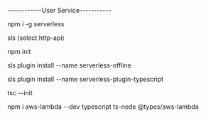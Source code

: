 ------------User Service-----------

npm i -g serverless

sls
(select http-api)

npm init

sls plugin install --name serverless-offline

sls plugin install --name serverless-plugin-typescript

tsc --init

npm i aws-lambda --dev typescript ts-node @types/aws-lambda